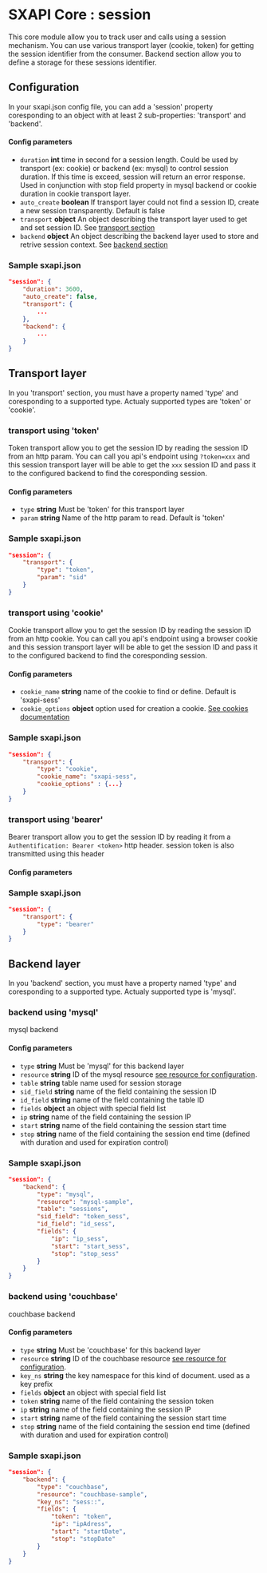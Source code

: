 # SXAPI Core : session

This core module allow you to track user and calls using a session mechanism. You can use various transport layer (cookie, token) for getting the session identifier from the consumer. Backend section allow you to define a storage for these sessions identifier.

## Configuration

In your sxapi.json config file, you can add a 'session' property coresponding to an object with at least 2 sub-properties: 'transport' and 'backend'. 

#### **Config parameters**

-   `duration` **int** time in second for a session length. Could be used by transport (ex: cookie) or backend (ex: mysql) to control session duration. If this time is exceed, session will return an error response. Used in conjunction with stop field property in mysql backend or cookie duration in cookie transport layer.
-   `auto_create` **boolean** If transport layer could not find a session ID, create a new session transparently. Default is false
-   `transport` **object** An object describing the transport layer used to get and set session ID. See [transport section](#transport-layer)
-   `backend` **object** An object describing the backend layer used to store and retrive session context. See [backend section](#backend-layer)

### **Sample sxapi.json**

```json
"session": {
    "duration": 3600,
    "auto_create": false,
    "transport": {
        ...
    },
    "backend": {
        ...
    }
}
```

## Transport layer

In you 'transport' section, you must have a property named 'type' and coresponding to a supported type. Actualy supported types are 'token' or 'cookie'.

### transport using 'token'

Token transport allow you to get the session ID by reading the session ID from an http param. You can call you api's endpoint using `?token=xxx` and this session transport layer will be able to get the `xxx` session ID and pass it to the configured backend to find the coresponding session.

#### **Config parameters**

-   `type` **string** Must be 'token' for this transport layer
-   `param` **string** Name of the http param to read. Default is 'token'

### **Sample sxapi.json**

```json
"session": {
    "transport": {
        "type": "token",
        "param": "sid"
    }
}
```

### transport using 'cookie'

Cookie transport allow you to get the session ID by reading the session ID from an http cookie. You can call you api's endpoint using a browser cookie and this session transport layer will be able to get the session ID and pass it to the configured backend to find the coresponding session.

#### **Config parameters**

-   `cookie_name` **string** name of the cookie to find or define. Default is 'sxapi-sess'
-   `cookie_options` **object** option used for creation a cookie. [See cookies documentation](https://github.com/pillarjs/cookies#cookiesset-name--value---options--)

### **Sample sxapi.json**

```json
"session": {
    "transport": {
        "type": "cookie",
        "cookie_name": "sxapi-sess",
        "cookie_options" : {...}
    }
}
```

### transport using 'bearer'

Bearer transport allow you to get the session ID by reading it from a `Authentification: Bearer <token>` http header. session token is also transmitted using this header

#### **Config parameters**

### **Sample sxapi.json**

```json
"session": {
    "transport": {
        "type": "bearer"
    }
}
```


## Backend layer

In you 'backend' section, you must have a property named 'type' and coresponding to a supported type. Actualy supported type is 'mysql'.

### backend using 'mysql'

mysql backend 

#### **Config parameters**

-   `type` **string** Must be 'mysql' for this backend layer
-   `resource` **string** ID of the mysql resource [see resource for configuration](../resources/README.md).
-   `table` **string** table name used for session storage
-   `sid_field` **string** name of the field containing the session ID
-   `id_field` **string** name of the field containing the table ID
-   `fields` **object** an object with special field list
  -   `ip` **string** name of the field containing the session IP
  -   `start` **string** name of the field containing the session start time
  -   `stop` **string** name of the field containing the session end time (defined with duration and used for expiration control)

### **Sample sxapi.json**

```json
"session": {
    "backend": {
        "type": "mysql",
        "resource": "mysql-sample",
        "table": "sessions",
        "sid_field": "token_sess",
        "id_field": "id_sess",
        "fields": {
            "ip": "ip_sess",
            "start": "start_sess",
            "stop": "stop_sess"
        }
    }
}
```

### backend using 'couchbase'

couchbase backend 

#### **Config parameters**

-   `type` **string** Must be 'couchbase' for this backend layer
-   `resource` **string** ID of the couchbase resource [see resource for configuration](../resources/README.md).
-   `key_ns` **string** the key namespace for this kind of document. used as a key prefix
-   `fields` **object** an object with special field list
  -   `token` **string** name of the field containing the session token
  -   `ip` **string** name of the field containing the session IP
  -   `start` **string** name of the field containing the session start time
  -   `stop` **string** name of the field containing the session end time (defined with duration and used for expiration control)

### **Sample sxapi.json**

```json
"session": {
    "backend": {
        "type": "couchbase",
        "resource": "couchbase-sample",
        "key_ns": "sess::",
        "fields": {
            "token": "token",
            "ip": "ipAdress",
            "start": "startDate",
            "stop": "stopDate"
        }
    }
}
```



